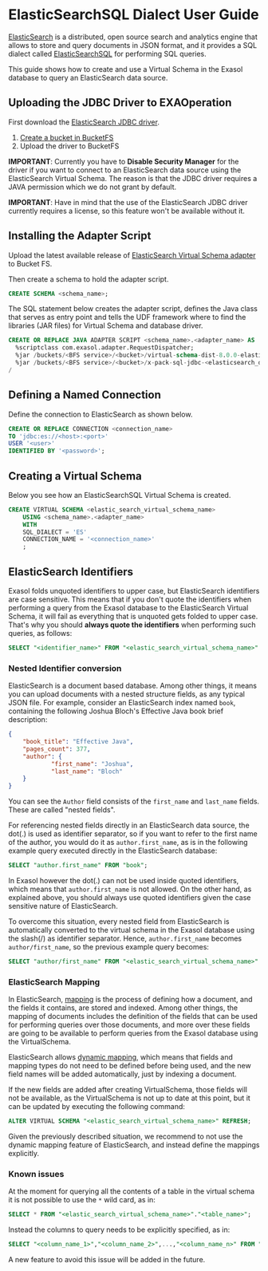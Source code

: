 # ElasticSearchSQL Dialect User Guide

[ElasticSearch](https://www.elastic.co/) is a distributed, open source search and analytics engine that allows to store and query documents in JSON format, and it provides a SQL dialect called [ElasticSearchSQL](https://www.elastic.co/what-is/elasticsearch-sql) for performing SQL queries.

This guide shows how to create and use a Virtual Schema in the Exasol database to query an ElasticSearch data source.

## Uploading the JDBC Driver to EXAOperation

First download the [ElasticSearch JDBC driver](https://www.elastic.co/downloads/jdbc-client).

1. [Create a bucket in BucketFS](https://docs.exasol.com/administration/on-premise/bucketfs/create_new_bucket_in_bucketfs_service.htm)
1. Upload the driver to BucketFS

**IMPORTANT**: Currently you have to **Disable Security Manager** for the driver if you want to connect to an ElasticSearch data source using the ElasticSearch Virtual Schema.
The reason is that the JDBC driver requires a JAVA permission which we do not grant by default.

**IMPORTANT**: Have in mind that the use of the ElasticSearch JDBC driver currently requires a license, so this feature won't be available without it.

## Installing the Adapter Script

Upload the latest available release of [ElasticSearch Virtual Schema adapter](https://github.com/exasol/elasticsearch-virtual-schema/releases) to Bucket FS.

Then create a schema to hold the adapter script.

```sql
CREATE SCHEMA <schema_name>;
```

The SQL statement below creates the adapter script, defines the Java class that serves as entry point and tells the UDF framework where to find the libraries (JAR files) for Virtual Schema and database driver.

```sql
CREATE OR REPLACE JAVA ADAPTER SCRIPT <schema_name>.<adapter_name> AS
  %scriptclass com.exasol.adapter.RequestDispatcher;
  %jar /buckets/<BFS service>/<bucket>/virtual-schema-dist-8.0.0-elasticsearch-1.0.0.jar;
  %jar /buckets/<BFS service>/<bucket>/x-pack-sql-jdbc-<elasticsearch_driver_version>.jar;
/
```

## Defining a Named Connection

Define the connection to ElasticSearch as shown below.

```sql
CREATE OR REPLACE CONNECTION <connection_name>
TO 'jdbc:es://<host>:<port>'
USER '<user>'
IDENTIFIED BY '<password>';
```

## Creating a Virtual Schema

Below you see how an ElasticSearchSQL Virtual Schema is created.

```sql
CREATE VIRTUAL SCHEMA <elastic_search_virtual_schema_name>
	USING <schema_name>.<adapter_name>
	WITH
	SQL_DIALECT = 'ES'
	CONNECTION_NAME = '<connection_name>'
	;
```

## ElasticSearch Identifiers

Exasol folds unquoted identifiers to upper case, but ElasticSearch identifiers are case sensitive. This means that if you don't quote the identifiers when performing a query from the Exasol database to the ElasticSearch Virtual Schema, it will fail as everything that is unquoted gets folded to upper case. That's why you should  **always quote the identifiers** when performing such queries, as follows:

```sql
SELECT "<identifier_name>" FROM "<elastic_search_virtual_schema_name>"."<table_name>";
```

### Nested Identifier conversion

ElasticSearch is a document based database. Among other things, it means you can upload documents with a nested structure fields, as any typical JSON file. For example, consider an ElasticSearch index named `book`, containing the following Joshua Bloch's Effective Java book brief description:

```json
{
	"book_title": "Effective Java",
	"pages_count": 377,
	"author": {
			"first_name": "Joshua",
			"last_name": "Bloch"
	}
}
```

You can see the `Author` field consists of the `first_name` and `last_name` fields. These are called "nested fields".

For referencing nested fields directly in an ElasticSearch data source, the dot(.) is used as identifier separator, so if you want to refer to the first name of the author, you would do it as `author.first_name`, as is in the following example query executed directly in the ElasticSearch database:

```sql
SELECT "author.first_name" FROM "book";
```

In Exasol however the dot(.) can not be used inside quoted identifiers, which means that `author.first_name` is not allowed. On the other hand, as explained above, you should always use quoted identifiers given the case sensitive nature of ElasticSearch.

To overcome this situation, every nested field from ElasticSearch is automatically converted to the virtual schema in the Exasol database using the slash(/) as identifier separator. Hence, `author.first_name` becomes `author/first_name`, so the previous example query becomes:

```sql
SELECT "author/first_name" FROM "<elastic_search_virtual_schema_name>"."book";
```

### ElasticSearch Mapping

In ElasticSearch, [mapping](https://www.elastic.co/guide/en/elasticsearch/reference/current/mapping.html) is the process of defining how a document, and the fields it contains, are stored and indexed. Among other things, the mapping of documents includes the definition of the fields that can be used for performing queries over those documents, and more over these fields are going to be available to perform queries from the Exasol database using the VirtualSchema.

ElasticSearch allows [dynamic mapping](https://www.elastic.co/guide/en/elasticsearch/reference/current/dynamic-mapping.html), which means that fields and mapping types do not need to be defined before being used, and the new field names will be added automatically, just by indexing a document.

If the new fields are added after creating VirtualSchema, those fields will not be available, as the VirtualSchema is not up to date at this point, but it can be updated by executing the following command:

```sql
ALTER VIRTUAL SCHEMA "<elastic_search_virtual_schema_name>" REFRESH;
```

Given the previously described situation, we recommend to not use the dynamic mapping feature of ElasticSearch, and instead define the mappings explicitly.

### Known issues

At the moment for querying all the contents of a table in the virtual schema it is not possible to use the `*` wild card, as in:

```sql
SELECT * FROM "<elastic_search_virtual_schema_name>"."<table_name>";
```

Instead the columns to query needs to be explicitly specified, as in:

```sql
SELECT "<column_name_1>","<column_name_2>",...,"<column_name_n>" FROM "<elastic_search_virtual_schema_name>"."<table_name>";
```

A new feature to avoid this issue will be added in the future.
